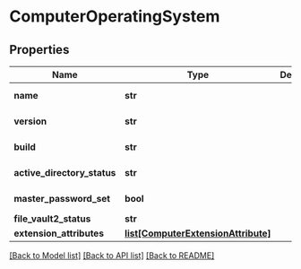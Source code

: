 # ComputerOperatingSystem

## Properties
Name | Type | Description | Notes
------------ | ------------- | ------------- | -------------
**name** | **str** |  | [optional] [readonly] 
**version** | **str** |  | [optional] [readonly] 
**build** | **str** |  | [optional] [readonly] 
**active_directory_status** | **str** |  | [optional] [readonly] 
**master_password_set** | **bool** |  | [optional] [readonly] 
**file_vault2_status** | **str** |  | [optional] 
**extension_attributes** | [**list[ComputerExtensionAttribute]**](ComputerExtensionAttribute.md) |  | [optional] 

[[Back to Model list]](../README.md#documentation-for-models) [[Back to API list]](../README.md#documentation-for-api-endpoints) [[Back to README]](../README.md)


